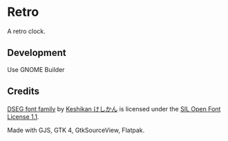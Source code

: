 # Retro

A retro clock.

## Development

Use GNOME Builder

## Credits

[DSEG font family](https://www.keshikan.net/fonts-e.html) by [Keshikan けしかん](https://twitter.com/keshinomi_88pro/) is licensed under the [SIL Open Font License 1.1](http://scripts.sil.org/OFL).

Made with GJS, GTK 4, GtkSourceView, Flatpak.
